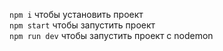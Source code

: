 ```npm i``` чтобы установить проект <br/>
```npm start``` чтобы запустить проект <br/>
```npm run dev``` чтобы запустить проект с nodemon <br/>
